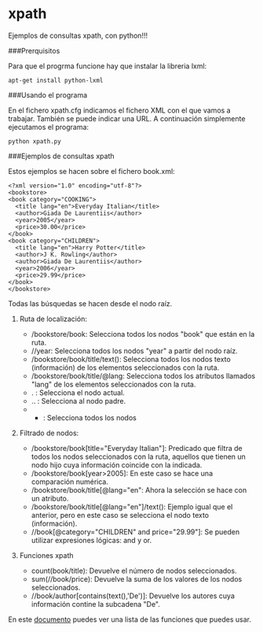 # xpath

Ejemplos de consultas xpath, con python!!!

###Prerquisitos

Para que el progrma funcione hay que instalar la libreria lxml:

	apt-get install python-lxml

###Usando el programa

En el fichero xpath.cfg indicamos el fichero XML con el que vamos a trabajar. También se puede indicar una URL. A continuación simplemente ejecutamos el programa:

	python xpath.py

###Ejemplos de consultas xpath

Estos ejemplos se hacen sobre el fichero book.xml:

	<?xml version="1.0" encoding="utf-8"?>
	<bookstore>
	<book category="COOKING">
	  <title lang="en">Everyday Italian</title>
	  <author>Giada De Laurentiis</author>
	  <year>2005</year>
	  <price>30.00</price>
	</book>
	<book category="CHILDREN">
	  <title lang="en">Harry Potter</title>
	  <author>J K. Rowling</author>
	  <author>Giada De Laurentiis</author>
	  <year>2006</year>
	  <price>29.99</price>
	</book>
	</bookstore>

Todas las búsquedas se hacen desde el nodo raíz.

1. Ruta de localización:

	* /bookstore/book: Selecciona todos los nodos "book" que están en la ruta.
	* //year: Selecciona todos los nodos "year" a partir del nodo raíz.
	* /bookstore/book/title/text(): Selecciona todos los nodos texto (información) de los elementos seleccionados con la ruta.
	* /bookstore/book/title/@lang: Selecciona todos los atributos llamados "lang" de los elementos seleccionados con la ruta.
	* . : Selecciona el nodo actual.
	* .. : Selecciona al nodo padre.
	* * : Selecciona todos los nodos

2. Filtrado de nodos:

	* /bookstore/book[title="Everyday Italian"]: Predicado que filtra de todos los nodos seleccionados con la ruta, aquellos que tienen un nodo hijo cuya información coincide con la indicada.
	* /bookstore/book[year>2005]: En este caso se hace una comparación numérica.
	* /bookstore/book/title[@lang="en": Ahora la selección se hace con un atributo.
	* /bookstore/book/title[@lang="en"]/text(): Ejemplo igual que el anterior, pero en este caso se selecciona el nodo texto (información).
	* //book[@category="CHILDREN" and price="29.99"]: Se pueden utilizar expresiones lógicas: and y or.

3. Funciones xpath

	* count(book/title): Devuelve el número de nodos seleccionados.
	* sum(//book/price): Devuelve la suma de los valores de los nodos seleccionados.
	* //book/author[contains(text(),'De')]: Devuelve los autores cuya información contine la subcadena "De".

En este [documento](http://www.etsii.urjc.es/~smontalvo/oa/teoria/FUNCIONESXPATH.pdf) puedes ver una lista de las funciones que puedes usar.
